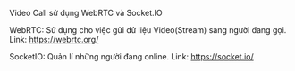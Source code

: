 Video Call sử dụng WebRTC và Socket.IO

WebRTC:   Sử dụng cho việc gửi dử liệu Video(Stream) sang người đang gọi. 
          Link: https://webrtc.org/

SocketIO: Quản lí những người đang online.
          Link: https://socket.io/



